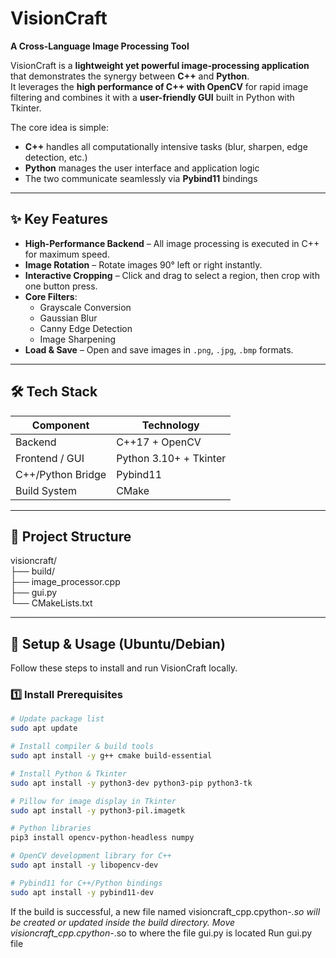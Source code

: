 # VisionCraft  
**A Cross-Language Image Processing Tool**

VisionCraft is a **lightweight yet powerful image-processing application** that demonstrates the synergy between **C++** and **Python**.  
It leverages the **high performance of C++ with OpenCV** for rapid image filtering and combines it with a **user-friendly GUI** built in Python with Tkinter.

The core idea is simple:  
- **C++** handles all computationally intensive tasks (blur, sharpen, edge detection, etc.)  
- **Python** manages the user interface and application logic  
- The two communicate seamlessly via **Pybind11** bindings  

---

## ✨ Key Features
- **High-Performance Backend** – All image processing is executed in C++ for maximum speed.  
- **Image Rotation** – Rotate images 90° left or right instantly.  
- **Interactive Cropping** – Click and drag to select a region, then crop with one button press.  
- **Core Filters**:  
  - Grayscale Conversion  
  - Gaussian Blur  
  - Canny Edge Detection  
  - Image Sharpening  
- **Load & Save** – Open and save images in `.png`, `.jpg`, `.bmp` formats.  

---

## 🛠 Tech Stack
| Component              | Technology |
|------------------------|------------|
| Backend                | C++17 + OpenCV |
| Frontend / GUI         | Python 3.10+ + Tkinter |
| C++/Python Bridge      | Pybind11 |
| Build System           | CMake |

---

## 📂 Project Structure

visioncraft/ <br />
├── build/                       
├── image_processor.cpp     <br />
├── gui.py                  <br />
└── CMakeLists.txt          <br />


---

## 🚀 Setup & Usage (Ubuntu/Debian)
Follow these steps to install and run VisionCraft locally.

### 1️⃣ Install Prerequisites
```bash
# Update package list
sudo apt update

# Install compiler & build tools
sudo apt install -y g++ cmake build-essential

# Install Python & Tkinter
sudo apt install -y python3-dev python3-pip python3-tk

# Pillow for image display in Tkinter
sudo apt install -y python3-pil.imagetk

# Python libraries
pip3 install opencv-python-headless numpy

# OpenCV development library for C++
sudo apt install -y libopencv-dev

# Pybind11 for C++/Python bindings
sudo apt install -y pybind11-dev

```

If the build is successful, a new file named visioncraft_cpp.cpython-*.so will be created or updated inside the build directory.
Move visioncraft_cpp.cpython-*.so to where the file gui.py is located
Run gui.py file
